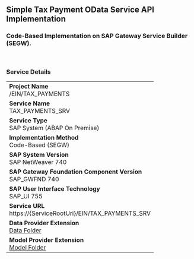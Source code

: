 ## Simple Tax Payment OData Service API Implementation

### Code-Based Implementation on SAP Gateway Service Builder (SEGW).

<br>

### Service Details
|               |
| ------------- |
|**Project Name**<br>/EIN/TAX_PAYMENTS|
|**Service Name**<br>TAX_PAYMENTS_SRV|
|**Service Type**<br>SAP System (ABAP On Premise)|
|**Implementation Method**<br>Code-Based (SEGW)|
|**SAP System Version**<br>SAP NetWeaver 740|
|**SAP Gateway Foundation Component Version**<br>SAP_GWFND	740|
|**SAP User Interface Technology**<br>SAP_UI 755|
|**Service URL**<br><a>https://{ServiceRootUri}/EIN/TAX_PAYMENTS_SRV</a>|
|**Data Provider Extension**<br><a href="https://github.com/EinCodes/GW-API-Tax-Payments/tree/main/Data">Data Folder</a>|
|**Model Provider Extension**<br><a href="https://github.com/EinCodes/GW-API-Tax-Payments/tree/main/Model">Model Folder</a>|


